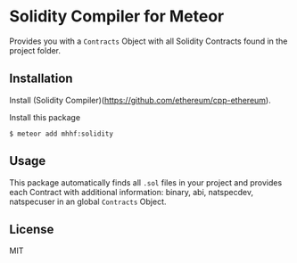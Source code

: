 # Solidity Compiler for Meteor

Provides you with a `Contracts` Object with all Solidity Contracts found in the project folder.

## Installation

Install (Solidity Compiler)(https://github.com/ethereum/cpp-ethereum).

Install this package
```
$ meteor add mhhf:solidity
```

## Usage

This package automatically finds all `.sol` files in your project and provides
each Contract with additional information: binary, abi, natspecdev, natspecuser
in an global `Contracts` Object.


## License

MIT 
